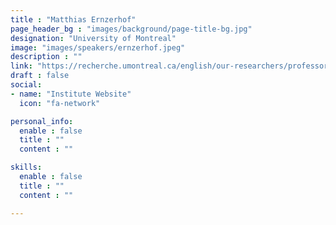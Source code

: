 ```yaml
---
title : "Matthias Ernzerhof"
page_header_bg : "images/background/page-title-bg.jpg"
designation: "University of Montreal"
image: "images/speakers/ernzerhof.jpeg"
description : ""
link: "https://recherche.umontreal.ca/english/our-researchers/professors-directory/researcher/is/in14628/"
draft : false
social:
- name: "Institute Website"
  icon: "fa-network"

personal_info:
  enable : false
  title : ""
  content : ""

skills:
  enable : false
  title : ""
  content : ""

---
```


